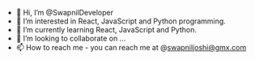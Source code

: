 - 👋 Hi, I’m @SwapnilDeveloper
- 👀 I’m interested in React, JavaScript and Python programming.
- 🌱 I’m currently learning React, JavaScript and Python.
- 💞️ I’m looking to collaborate on ...
- 📫 How to reach me - you can reach me at @swapniljoshi@gmx.com

<!---
SwapnilDeveloper/SwapnilDeveloper is a ✨ special ✨ repository because its `README.md` (this file) appears on your GitHub profile.
You can click the Preview link to take a look at your changes.
--->
